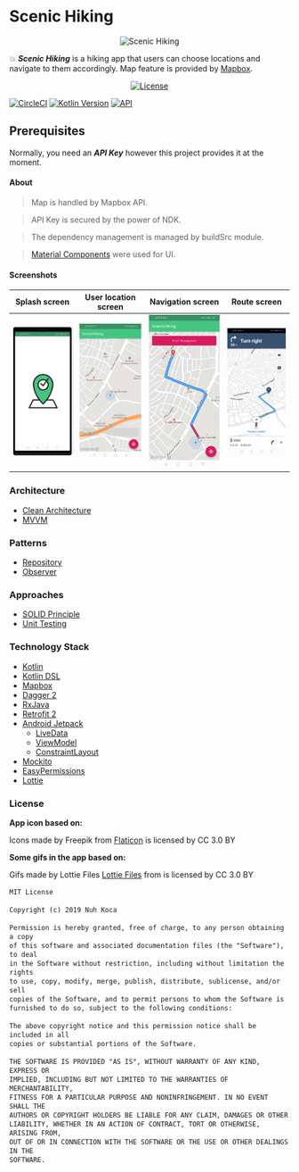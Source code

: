 # Scenic Hiking

<p align="center"><img src="https://github.com/nuhkoca/scenic_hiking/blob/master/app/src/main/ic_launcher-web.png" alt="Scenic Hiking" height="200px"></p>

:boom: ***Scenic Hiking*** is a hiking app that users can choose locations and navigate to them accordingly. Map feature is provided by [Mapbox](https://www.mapbox.com/).

<p align="center">
  <a href="https://docs.mapbox.com/android/maps/overview/"><img alt="License" src="https://raw.githubusercontent.com/mapbox/mapbox-gl-js-docs/publisher-production/docs/pages/assets/logo.png" width="350"/></a>
</p>

[![CircleCI](https://circleci.com/gh/nuhkoca/scenic_hiking/tree/master.svg?style=svg&circle-token=6e74049f72417d0eeab4b4537adf63c5a1543241)](https://circleci.com/gh/nuhkoca/scenic_hiking/tree/master)
[![Kotlin Version](https://img.shields.io/badge/kotlin-1.3.41-blue.svg)](https://kotlinlang.org)
[![API](https://img.shields.io/badge/API-21%2B-brightgreen.svg?style=flat)](https://android-arsenal.com/api?level=21)


## Prerequisites
Normally, you need an ***API Key*** however this project provides it at the moment.

#### About

>Map is handled by Mapbox API.

>API Key is secured by the power of NDK.

>The dependency management is managed by buildSrc module.

>[Material Components](https://github.com/material-components/material-components-android) were used for UI.

#### Screenshots


| Splash screen | User location screen | Navigation screen | Route screen
|:----------------:|:---------------:|:---------------:|:----------------:
| <img src="art/1.png" width="350"/>  | <img src="art/2.png" width="350"/>  | <img src="art/3.png" width="350"/> | <img src="art/4.png" width="350"/>


### Architecture
* [Clean Architecture](https://www.amazon.com/Clean-Architecture-Craftsmans-Software-Structure/dp/0134494164)
* [MVVM](https://www.raywenderlich.com/8984-mvvm-on-android)

### Patterns
* [Repository](https://developer.android.com/jetpack/docs/guide)
* [Observer](https://code.tutsplus.com/tutorials/android-design-patterns-the-observer-pattern--cms-28963)

### Approaches
* [SOLID Principle](https://itnext.io/solid-principles-explanation-and-examples-715b975dcad4?gi=79443348411d)
* [Unit Testing](http://softwaretestingfundamentals.com/unit-testing/)

### Technology Stack
* [Kotlin](https://kotlinlang.org/)
* [Kotlin DSL](https://docs.gradle.org/current/userguide/kotlin_dsl.html)
* [Mapbox](https://www.mapbox.com/)
* [Dagger 2](https://github.com/google/dagger)
* [RxJava](https://github.com/ReactiveX/RxJava)
* [Retrofit 2](https://square.github.io/retrofit/)
* [Android Jetpack](https://developer.android.com/jetpack)
  * [LiveData](https://developer.android.com/topic/libraries/architecture/livedata)
  * [ViewModel](https://developer.android.com/topic/libraries/architecture/viewmodel)
  * [ConstraintLayout](https://developer.android.com/training/constraint-layout)
* [Mockito](https://site.mockito.org/)
* [EasyPermissions](https://github.com/googlesamples/easypermissions)
* [Lottie](https://github.com/airbnb/lottie-android)

### License

**App icon based on:**

Icons made by Freepik from [Flaticon](https://www.flaticon.com/) is licensed by CC 3.0 BY

**Some gifs in the app based on:**

Gifs made by Lottie Files [Lottie Files](https://www.lottiefiles.com/) from is licensed by CC 3.0 BY

```
MIT License

Copyright (c) 2019 Nuh Koca

Permission is hereby granted, free of charge, to any person obtaining a copy
of this software and associated documentation files (the "Software"), to deal
in the Software without restriction, including without limitation the rights
to use, copy, modify, merge, publish, distribute, sublicense, and/or sell
copies of the Software, and to permit persons to whom the Software is
furnished to do so, subject to the following conditions:

The above copyright notice and this permission notice shall be included in all
copies or substantial portions of the Software.

THE SOFTWARE IS PROVIDED "AS IS", WITHOUT WARRANTY OF ANY KIND, EXPRESS OR
IMPLIED, INCLUDING BUT NOT LIMITED TO THE WARRANTIES OF MERCHANTABILITY,
FITNESS FOR A PARTICULAR PURPOSE AND NONINFRINGEMENT. IN NO EVENT SHALL THE
AUTHORS OR COPYRIGHT HOLDERS BE LIABLE FOR ANY CLAIM, DAMAGES OR OTHER
LIABILITY, WHETHER IN AN ACTION OF CONTRACT, TORT OR OTHERWISE, ARISING FROM,
OUT OF OR IN CONNECTION WITH THE SOFTWARE OR THE USE OR OTHER DEALINGS IN THE
SOFTWARE.
```
